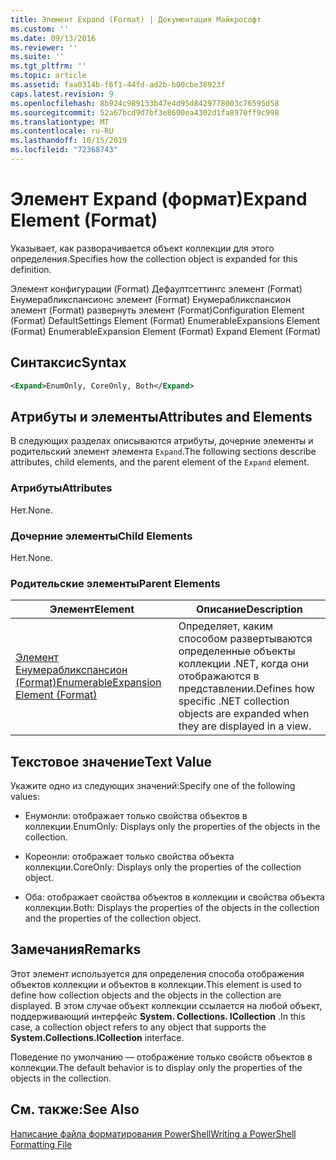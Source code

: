 ```yaml
---
title: Элемент Expand (Format) | Документация Майкрософт
ms.custom: ''
ms.date: 09/13/2016
ms.reviewer: ''
ms.suite: ''
ms.tgt_pltfrm: ''
ms.topic: article
ms.assetid: faa0314b-f6f1-44fd-ad2b-b00cbe38923f
caps.latest.revision: 9
ms.openlocfilehash: 8b924c989133b47e4d95d8429778003c76595d58
ms.sourcegitcommit: 52a67bcd9d7bf3e8600ea4302d1fa8970ff9c998
ms.translationtype: MT
ms.contentlocale: ru-RU
ms.lasthandoff: 10/15/2019
ms.locfileid: "72368743"
---
```

# <a name="expand-element-format"></a><span data-ttu-id="d610b-102">Элемент Expand (формат)</span><span class="sxs-lookup"><span data-stu-id="d610b-102">Expand Element (Format)</span></span>

<span data-ttu-id="d610b-103">Указывает, как разворачивается объект коллекции для этого определения.</span><span class="sxs-lookup"><span data-stu-id="d610b-103">Specifies how the collection object is expanded for this definition.</span></span>

<span data-ttu-id="d610b-104">Элемент конфигурации (Format) Дефаултсеттингс элемент (Format) Енумерабликспансионс элемент (Format) Енумерабликспансион элемент (Format) развернуть элемент (Format)</span><span class="sxs-lookup"><span data-stu-id="d610b-104">Configuration Element (Format) DefaultSettings Element (Format) EnumerableExpansions Element (Format) EnumerableExpansion Element (Format) Expand Element (Format)</span></span>

## <a name="syntax"></a><span data-ttu-id="d610b-105">Синтаксис</span><span class="sxs-lookup"><span data-stu-id="d610b-105">Syntax</span></span>

```xml
<Expand>EnumOnly, CoreOnly, Both</Expand>
```

## <a name="attributes-and-elements"></a><span data-ttu-id="d610b-106">Атрибуты и элементы</span><span class="sxs-lookup"><span data-stu-id="d610b-106">Attributes and Elements</span></span>

<span data-ttu-id="d610b-107">В следующих разделах описываются атрибуты, дочерние элементы и родительский элемент элемента `Expand`.</span><span class="sxs-lookup"><span data-stu-id="d610b-107">The following sections describe attributes, child elements, and the parent element of the `Expand` element.</span></span>

### <a name="attributes"></a><span data-ttu-id="d610b-108">Атрибуты</span><span class="sxs-lookup"><span data-stu-id="d610b-108">Attributes</span></span>

<span data-ttu-id="d610b-109">Нет.</span><span class="sxs-lookup"><span data-stu-id="d610b-109">None.</span></span>

### <a name="child-elements"></a><span data-ttu-id="d610b-110">Дочерние элементы</span><span class="sxs-lookup"><span data-stu-id="d610b-110">Child Elements</span></span>

<span data-ttu-id="d610b-111">Нет.</span><span class="sxs-lookup"><span data-stu-id="d610b-111">None.</span></span>

### <a name="parent-elements"></a><span data-ttu-id="d610b-112">Родительские элементы</span><span class="sxs-lookup"><span data-stu-id="d610b-112">Parent Elements</span></span>

|<span data-ttu-id="d610b-113">Элемент</span><span class="sxs-lookup"><span data-stu-id="d610b-113">Element</span></span>|<span data-ttu-id="d610b-114">Описание</span><span class="sxs-lookup"><span data-stu-id="d610b-114">Description</span></span>|
|-------------|-----------------|
|[<span data-ttu-id="d610b-115">Элемент Енумерабликспансион (Format)</span><span class="sxs-lookup"><span data-stu-id="d610b-115">EnumerableExpansion Element (Format)</span></span>](./enumerableexpansion-element-format.md)|<span data-ttu-id="d610b-116">Определяет, каким способом развертываются определенные объекты коллекции .NET, когда они отображаются в представлении.</span><span class="sxs-lookup"><span data-stu-id="d610b-116">Defines how specific .NET collection objects are expanded when they are displayed in a view.</span></span>|

## <a name="text-value"></a><span data-ttu-id="d610b-117">Текстовое значение</span><span class="sxs-lookup"><span data-stu-id="d610b-117">Text Value</span></span>

<span data-ttu-id="d610b-118">Укажите одно из следующих значений:</span><span class="sxs-lookup"><span data-stu-id="d610b-118">Specify one of the following values:</span></span>

- <span data-ttu-id="d610b-119">Енумонли: отображает только свойства объектов в коллекции.</span><span class="sxs-lookup"><span data-stu-id="d610b-119">EnumOnly: Displays only the properties of the objects in the collection.</span></span>

- <span data-ttu-id="d610b-120">Кореонли: отображает только свойства объекта коллекции.</span><span class="sxs-lookup"><span data-stu-id="d610b-120">CoreOnly: Displays only the properties of the collection object.</span></span>

- <span data-ttu-id="d610b-121">Оба: отображает свойства объектов в коллекции и свойства объекта коллекции.</span><span class="sxs-lookup"><span data-stu-id="d610b-121">Both: Displays the properties of the objects in the collection and the properties of the collection object.</span></span>

## <a name="remarks"></a><span data-ttu-id="d610b-122">Замечания</span><span class="sxs-lookup"><span data-stu-id="d610b-122">Remarks</span></span>

<span data-ttu-id="d610b-123">Этот элемент используется для определения способа отображения объектов коллекции и объектов в коллекции.</span><span class="sxs-lookup"><span data-stu-id="d610b-123">This element is used to define how collection objects and the objects in the collection are displayed.</span></span> <span data-ttu-id="d610b-124">В этом случае объект коллекции ссылается на любой объект, поддерживающий интерфейс **System. Collections. ICollection** .</span><span class="sxs-lookup"><span data-stu-id="d610b-124">In this case, a collection object refers to any object that supports the  **System.Collections.ICollection** interface.</span></span>

<span data-ttu-id="d610b-125">Поведение по умолчанию — отображение только свойств объектов в коллекции.</span><span class="sxs-lookup"><span data-stu-id="d610b-125">The default behavior is to display only the properties of the objects in the collection.</span></span>

## <a name="see-also"></a><span data-ttu-id="d610b-126">См. также:</span><span class="sxs-lookup"><span data-stu-id="d610b-126">See Also</span></span>

[<span data-ttu-id="d610b-127">Написание файла форматирования PowerShell</span><span class="sxs-lookup"><span data-stu-id="d610b-127">Writing a PowerShell Formatting File</span></span>](./writing-a-powershell-formatting-file.md)
